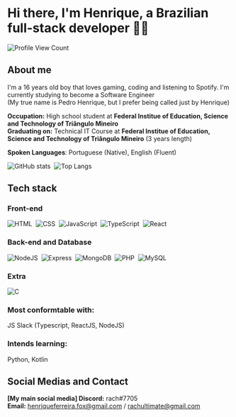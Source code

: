 # Hi there, I'm Henrique, a Brazilian full-stack developer 👋🌉
![Profile View Count](https://komarev.com/ghpvc/?username=rachzy&color=blueviolet)

## About me

I'm a 16 years old boy that loves gaming, coding and listening to Spotify. I'm currently studying to become a Software Engineer <br>
(My true name is Pedro Henrique, but I prefer being called just by Henrique)

<b>Occupation:</b> High school student at <b>Federal Institue of Education, Science and Technology of Triângulo Mineiro</b> <br>
<b>Graduating on:</b> Technical IT Course at <b>Federal Institue of Education, Science and Technology of Triângulo Mineiro</b> (3 years length) <br>

<b>Spoken Languages</b>: Portuguese (Native), English (Fluent) <br>

![GitHub stats](https://github-readme-stats.vercel.app/api?username=rachzy&show_icons=true&theme=radical)&nbsp;
![Top Langs](https://github-readme-stats.vercel.app/api/top-langs/?username=rachzy&hide=php&exclude_repo=Fastalk,Oncoffee&show_icons=true&theme=radical&layout=compact)

## Tech stack

### Front-end

![HTML](https://img.shields.io/badge/HTML5-E34F26?style=for-the-badge&logo=html5&logoColor=white)&nbsp;
![CSS](https://img.shields.io/badge/CSS3-1572B6?style=for-the-badge&logo=css3&logoColor=white)&nbsp;
![JavaScript](https://img.shields.io/badge/JavaScript-323330?style=for-the-badge&logo=javascript&logoColor=F7DF1)&nbsp;
![TypeScript](https://img.shields.io/badge/TypeScript-007ACC?style=for-the-badge&logo=typescript&logoColor=white)&nbsp;
![React](https://img.shields.io/badge/React-20232A?style=for-the-badge&logo=react&logoColor=61DAFB)&nbsp;

### Back-end and Database

![NodeJS](https://img.shields.io/badge/Node.js-43853D?style=for-the-badge&logo=node.js&logoColor=white)&nbsp;
![Express](https://img.shields.io/badge/Express.js-404D59?style=for-the-badge)&nbsp;
![MongoDB](https://img.shields.io/badge/MongoDB-4EA94B?style=for-the-badge&logo=mongodb&logoColor=white)&nbsp;
![PHP](https://img.shields.io/badge/PHP-777BB4?style=for-the-badge&logo=php&logoColor=white)&nbsp;
![MySQL](https://img.shields.io/badge/MySQL-00000F?style=for-the-badge&logo=mysql&logoColor=white)&nbsp;

### Extra

![C](https://img.shields.io/badge/C-00599C?style=for-the-badge&logo=c&logoColor=white)&nbsp;

<h3>Most conformtable with:</h3> JS Slack (Typescript, ReactJS, NodeJS)
<h3>Intends learning:</h3> Python, Kotlin

## Social Medias and Contact
<b>[My main social media] Discord:</b> rach#7705 <br>
<b>Email:</b> henriqueferreira.fox@gmail.com / rachultimate@gmail.com <br>

